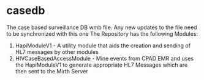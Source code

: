 casedb
======

The case based surveillance DB wmb file. Any new updates to the file need to be synchronized with this one
The Repository has the following Modules:

  1.  HapiModuleV1 - A utility module that aids the creation and sending of HL7 messages by other modules
  2.  HIVCaseBasedAccessModule  - Mine events from CPAD EMR and uses the HapiModuleV1 to generate appropriate HL7 Messages which are then sent to the Mirth Server
